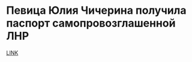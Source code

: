 # Певица Юлия Чичерина получила паспорт самопровозглашенной ЛНР



[LINK](https://varlamov.ru/2371015.html)